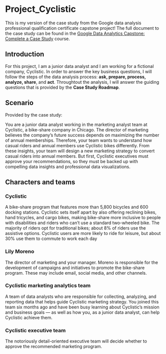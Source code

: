 # Project_Cyclistic
This is my version of the case study from the Google data analysis professional qualification certificate capstone project! The full document to the case study can be found in the [Google Data Analytics Capstone: Complete a Case Study](https://www.coursera.org/learn/google-data-analytics-capstone/home/welcome) course. 

## Introduction 
For this project, I am a junior data analyst and I am working for a fictional company, Cyclistic. In order to answer the key business questions, I will follow the steps of the data analysis process: **ask, prepare, process, analyze, share**, and **act**.
Throughtout the analysis, I will answer the guiding questions that is provided by the **Case Study Roadmap**. 

## Scenario
Provided by the case study:

You are a junior data analyst working in the marketing analyst team at Cyclistic, a bike-share company in Chicago. The director of marketing believes the company’s future success depends on maximizing the number of annual memberships. Therefore, your team wants to understand how casual riders and annual members use Cyclistic bikes differently. From these insights, your team will design a new marketing strategy to convert casual riders into annual members. But first, Cyclistic executives must approve your recommendations, so they must be backed up with compelling data insights and professional data visualizations.

## Characters and teams
### Cyclistic
A bike-share program that features more than 5,800 bicycles and 600 docking stations. Cyclistic sets itself
apart by also offering reclining bikes, hand tricycles, and cargo bikes, making bike-share more inclusive to people with
disabilities and riders who can’t use a standard two-wheeled bike. The majority of riders opt for traditional bikes; about
8% of riders use the assistive options. Cyclistic users are more likely to ride for leisure, but about 30% use them to
commute to work each day

### Lily Moreno
The director of marketing and your manager. Moreno is responsible for the development of campaigns
and initiatives to promote the bike-share program. These may include email, social media, and other channels.

### Cyclistic marketing analytics team
A team of data analysts who are responsible for collecting, analyzing, and
reporting data that helps guide Cyclistic marketing strategy. You joined this team six months ago and have been busy
learning about Cyclistic’s mission and business goals — as well as how you, as a junior data analyst, can help Cyclistic
achieve them.

### Cyclistic executive team
The notoriously detail-oriented executive team will decide whether to approve the
recommended marketing program.
